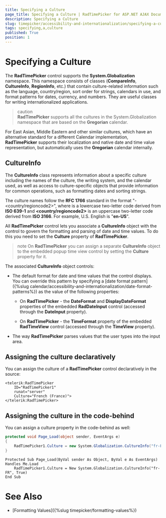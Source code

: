 ```yaml
---
title: Specifying a Culture
page_title: Specifying a Culture | RadTimePicker for ASP.NET AJAX Documentation
description: Specifying a Culture
slug: timepicker/accessibility-and-internationalization/specifying-a-culture
tags: specifying,a,culture
published: True
position: 1
---
```


# Specifying a Culture


The **RadTimePicker** control supports the **System.Globalization** namespace. This namespace consists of classes (**CompareInfo**, **CultureInfo**, **RegionInfo**, etc.) that contain culture-related information such as the language, country/region, sort order for strings, calendars in use, and format patterns for dates, currency, and numbers. They are useful classes for writing internationalized applications.

>caution  
**RadTimePicker** supports all the cultures in the System.Globalization namespace that are based on the **Gregorian** calendar.
>

For East Asian, Middle Eastern and other similar cultures, which have an alternative standard for a different Calendar implementation, **RadTimePicker** supports their localization and native date and time value representation, but automatically uses the **Gregorian** calendar internally.

## CultureInfo

The **CultureInfo** class represents information about a specific culture including the names of the culture, the writing system, and the calendar used, as well as access to culture-specific objects that provide information for common operations, such as formatting dates and sorting strings.

The culture names follow the **RFC 1766** standard in the format "<languagecode2>-<country/regioncode2>", where **<languagecode2>** is a lowercase two-letter code derived from **ISO 639-1** and **<country/regioncode2>** is an uppercase two-letter code derived from **ISO 3166**. For example, U.S. English is "**en-US**".

All **RadTimePicker** control lets you associate a **CultureInfo** object with the control to govern the formatting and parsing of date and time values. To do this you need to set the **Culture** property of **RadTimePicker**.


>note
On **RadTimePicker** you can assign a separate **CultureInfo** object to the embedded popup time view control by setting the **Culture** property for it.
>


The associated **CultureInfo** object controls:

* The default format for date and time values that the control displays. You can override this pattern by specifying a [date format pattern]({%slug calendar/accessibility-and-internationalization/date-format-patterns%}) as the value of the following properties:

	* On **RadTimePicker** - the **DateFormat** and **DisplayDateFormat** properties of the embedded **RadDateInput** control (accessed through the **DateInput** property).

	* On **RadTimePicker** - the **TimeFormat** property of the embedded **RadTimeView** control (accessed through the **TimeView** property).

* The way **RadTimePicker** parses values that the user types into the input area.



## Assigning the culture declaratively

You can assign the culture of a **RadTimePicker** control declaratively in the source:

````ASPNET
<telerik:RadTimePicker
    ID="RadTimePicker1"
    runat="server"
    Culture="French (France)">
</telerik:RadTimePicker>
````


## Assigning the culture in the code-behind

You can assign a culture property in the code-behind as well:


````C#
protected void Page_Load(object sender, EventArgs e)
{
    RadTimePicker1.Culture = new System.Globalization.CultureInfo("fr-FR", true);
}
````
````VB.NET
Protected Sub Page_Load(ByVal sender As Object, ByVal e As EventArgs) Handles Me.Load
    RadTimePicker1.Culture = New System.Globalization.CultureInfo("fr-FR", True)
End Sub
````


# See Also

 * [Formatting Values]({%slug timepicker/formatting-values%})
 
 
